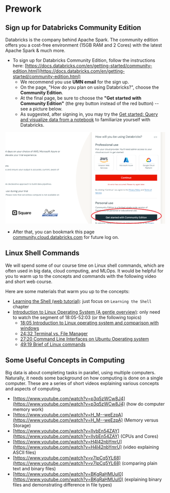 
# Prework

## Sign up for Databricks Community Edition

Databricks is the company behind Apache Spark. The community edition offers you a cost-free environment (15GB RAM and 2 Cores) with the latest Apache Spark & much more. 


- To sign up for Databricks Community Edition, follow the instructions here: [https://docs.databricks.com/en/getting-started/community-edition.html](https://docs.databricks.com/en/getting-started/community-edition.html)
    - We recommend you use **UMN email** for the sign up. 
    - On the page, "How do you plan on using Databricks?", choose the **Community Edition**.
    - At the final page, be sure to choose the **"Get started with Community Edition"** (the grey button instead of the red button) -- see a picture below. 
    - As suggested, after signing in, you may try the [Get started: Query and visualize data from a notebook](https://docs.databricks.com/en/getting-started/quick-start.html) to familiarize yourself with Databricks.

![Community Edition Button](assets/databricks.png)

- After that, you can bookmark this page [community.cloud.databricks.com](https://community.cloud.databricks.com/login.html?_ga=2.256757835.1990113872.1737411447-2021537352.1737411446) for future log on.


## Linux Shell Commands

We will spend some of our course time on Linux shell commands, which are often used in big data, cloud computing, and MLOps. It would be helpful for you to warm up to the concepts and commands with the following video and short web course. 

Here are some materials that warm you up to the concepts:

- [Learning the Shell (web tutorial)](https://linuxcommand.org/lc3_learning_the_shell.php): just focus on `Learning the Shell` chapter
- [Introduction to Linux Operating System (A gentle overview)](https://www.youtube.com/watch?v=V1y-mbWM3B8): only need to watch the segment of 18:05-52:03 (or the following topics)
    - [18:05 Introduction to Linux operating system and comparison with windows](https://www.youtube.com/watch?v=V1y-mbWM3B8&t=1085s)
    - [24:32 Terminal vs. File Manager](https://www.youtube.com/watch?v=V1y-mbWM3B8&t=1472s)
    - [27:20 Command Line Interfaces on Ubuntu Operating system](https://www.youtube.com/watch?v=V1y-mbWM3B8&t=1640s)
    - [49:19 Brief of Linux commands](https://www.youtube.com/watch?v=V1y-mbWM3B8&t=2959s)


## Some Useful Concepts in Computing

Big data is about completing tasks in parallel, using multiple computers. Naturally, it needs some background on how computing is done on a single computer.  These are a series of short videos explaining various concepts and aspects of computing.

- [https://www.youtube.com/watch?v=p3q5zWCw8J4](https://www.youtube.com/watch?v=p3q5zWCw8J4) (how do computer memory work)
- [https://www.youtube.com/watch?v=H_M--weEzpA](https://www.youtube.com/watch?v=H_M--weEzpA) (Memory versus Storage)
- [https://www.youtube.com/watch?v=IIvbEn54ZAY](https://www.youtube.com/watch?v=IIvbEn54ZAY) (CPUs and Cores)
- [https://www.youtube.com/watch?v=H4l42nbYmrU](https://www.youtube.com/watch?v=H4l42nbYmrU) (video explaining ASCII files)
- [https://www.youtube.com/watch?v=v7IpCq5YL68](https://www.youtube.com/watch?v=v7IpCq5YL68) (comparing plain text and binary files)
- [https://www.youtube.com/watch?v=BKgRaHMUul0](https://www.youtube.com/watch?v=BKgRaHMUul0) (explaining binary files and demonstrating difference in file types)

<!-- 
## Like to learn more? Try Docker

If you still have time and want to challenge yourself with some more hard-core concepts, you may learn this Introduction to Docker crash course. We will introduce the concept of containers in cloud computing and I may introduce some examples of using docker containers later in the course (but I have not fully decided).

- [https://www.youtube.com/watch?v=pg19Z8LL06w](https://www.youtube.com/watch?v=pg19Z8LL06w) (about 1 hour)

If you prefer reading about more it, here is a great introductory course:

- [https://docker-curriculum.com/](https://docker-curriculum.com/)

 -->
